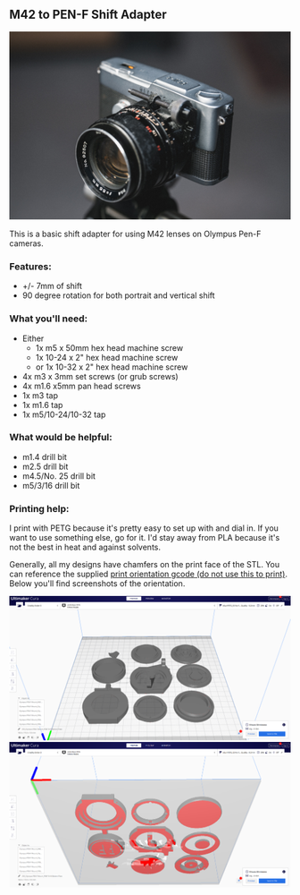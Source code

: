 ## M42 to PEN-F Shift Adapter

![olympusPENFShiftAdapterforM42Lenses](https://github.com/Archive-663/lensAdapters/blob/main/Olympus%20PEN-F/SHIFT/M42-PENF/ASSETS/GMP01335.jpg)

This is a basic shift adapter for using M42 lenses on Olympus Pen-F cameras.

### Features:
- +/- 7mm of shift
- 90 degree rotation for both portrait and vertical shift

### What you'll need:
- Either
  - 1x m5 x 50mm hex head machine screw
  - 1x 10-24 x 2" hex head machine screw
  - or 1x 10-32 x 2" hex head machine screw
- 4x m3 x 3mm set screws (or grub screws)
- 4x m1.6 x5mm pan head screws
- 1x m3 tap
- 1x m1.6 tap
- 1x m5/10-24/10-32 tap

### What would be helpful:
- m1.4 drill bit
- m2.5 drill bit
- m4.5/No. 25 drill bit
- m5/3/16 drill bit

### Printing help:
I print with PETG because it's pretty easy to set up with and dial in. If you want to use something else, go for it. I'd stay away from PLA because it's not the best in heat and against solvents. 

Generally, all my designs have chamfers on the print face of the STL. You can reference the supplied [print orientation gcode (do not use this to print)](https://github.com/Archive-663/lensAdapters/blob/main/Olympus%20PEN-F/SHIFT/M42-PENF/ASSETS/printOrientationExample.gcode). Below you'll find screenshots of the orientation. 

![printOrientation001](https://github.com/Archive-663/lensAdapters/blob/main/Olympus%20PEN-F/SHIFT/M42-PENF/ASSETS/printOrientation001.png)
![printOrientation002](https://github.com/Archive-663/lensAdapters/blob/main/Olympus%20PEN-F/SHIFT/M42-PENF/ASSETS/printOrientation002.png)
